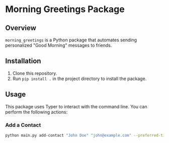 # Morning Greetings Package

## Overview
`morning_greetings` is a Python package that automates sending personalized "Good Morning" messages to friends.

## Installation
1. Clone this repository.
2. Run `pip install .` in the project directory to install the package.

## Usage
This package uses Typer to interact with the command line. You can perform the following actions:

### Add a Contact
```bash
python main.py add-contact "John Doe" "john@example.com" --preferred-time "07:45 AM"
